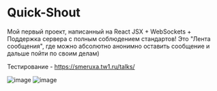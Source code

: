 # Quick-Shout
Мой первый проект, написанный на React JSX + WebSockets + Поддержка сервера с полным соблюдением стандартов! Это "Лента сообщения", где можно абсолютно анонимно оставить сообщение и дальше пойти по своим делам)

Тестирование - https://smeruxa.tw1.ru/talks/

![image](https://github.com/user-attachments/assets/e1760804-8af5-4591-9c61-dd81e2b18f2c)
![image](https://github.com/user-attachments/assets/8e36091b-d173-49fe-bf33-2468dc704f5a)
